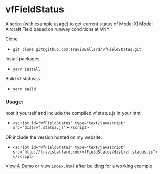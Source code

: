 # vfFieldStatus
A script (with example usage) to get current status of Model XI Model Aircraft Field based on runway conditions at VNY

 Clone

- `git clone git@github.com:TravisBallard/vfFieldStatus.git`

Install packages
- `yarn install`

Build vf.status.js
- `yarn build`


### Usage:
  host it yourself and include the compiled vf.status.js in your html
  - `<script id="vfFieldStatus" type="text/javascript" src="dist/vf.status.js"></script>`
  
  OR include the version hosted on my website: 
  - `<script id="vfFieldStatus" type="text/javascript" src="http://travisballard.com/vfFieldStatus/dist/vf.status.js"></script>`
  
  [View A Demo](http://travisballard.com/vfFieldStatus/) or view `index.html` after building for a working example
 

  

